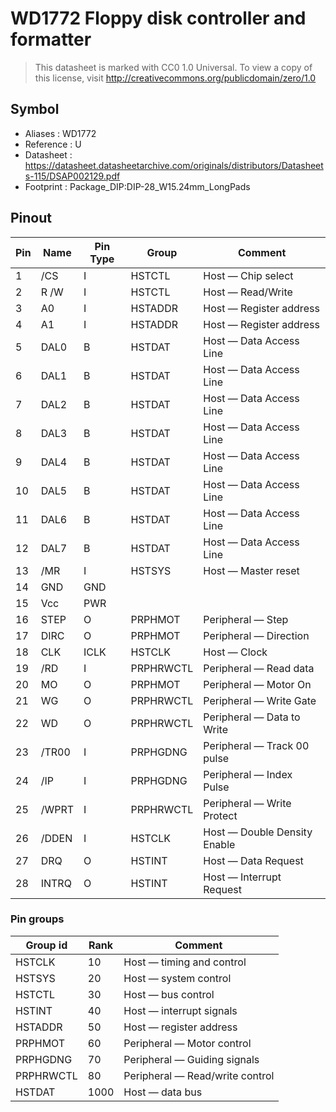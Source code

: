 # WD1772 Floppy disk controller and formatter

> This datasheet is marked with CC0 1.0
> Universal. To view a copy of this license, visit
> http://creativecommons.org/publicdomain/zero/1.0

## Symbol

* Aliases : WD1772
* Reference : U
* Datasheet : https://datasheet.datasheetarchive.com/originals/distributors/Datasheets-115/DSAP002129.pdf
* Footprint : Package_DIP:DIP-28_W15.24mm_LongPads

## Pinout

|Pin|Name|Pin Type|Group|Comment|
|---|---|---|---|---|
|1|/CS|I|HSTCTL|Host — Chip select|
|2|R /W|I|HSTCTL|Host — Read/Write|
|3|A0|I|HSTADDR|Host — Register address|
|4|A1|I|HSTADDR|Host — Register address|
|5|DAL0|B|HSTDAT|Host — Data Access Line|
|6|DAL1|B|HSTDAT|Host — Data Access Line|
|7|DAL2|B|HSTDAT|Host — Data Access Line|
|8|DAL3|B|HSTDAT|Host — Data Access Line|
|9|DAL4|B|HSTDAT|Host — Data Access Line|
|10|DAL5|B|HSTDAT|Host — Data Access Line|
|11|DAL6|B|HSTDAT|Host — Data Access Line|
|12|DAL7|B|HSTDAT|Host — Data Access Line|
|13|/MR|I|HSTSYS|Host — Master reset|
|14|GND|GND|||
|15|Vcc|PWR|||
|16|STEP|O|PRPHMOT|Peripheral — Step|
|17|DIRC|O|PRPHMOT|Peripheral — Direction|
|18|CLK|ICLK|HSTCLK|Host — Clock|
|19|/RD|I|PRPHRWCTL|Peripheral — Read data|
|20|MO|O|PRPHMOT|Peripheral — Motor On|
|21|WG|O|PRPHRWCTL|Peripheral — Write Gate|
|22|WD|O|PRPHRWCTL|Peripheral — Data to Write|
|23|/TR00|I|PRPHGDNG|Peripheral — Track 00 pulse|
|24|/IP|I|PRPHGDNG|Peripheral — Index Pulse|
|25|/WPRT|I|PRPHRWCTL|Peripheral — Write Protect|
|26|/DDEN|I|HSTCLK|Host — Double Density Enable|
|27|DRQ|O|HSTINT|Host — Data Request|
|28|INTRQ|O|HSTINT|Host — Interrupt Request|

### Pin groups

|Group id|Rank|Comment|
|---|---|---|
|HSTCLK|10|Host — timing and control|
|HSTSYS|20|Host — system control|
|HSTCTL|30|Host — bus control|
|HSTINT|40|Host — interrupt signals|
|HSTADDR|50|Host — register address|
|PRPHMOT|60|Peripheral — Motor control|
|PRPHGDNG|70|Peripheral — Guiding signals|
|PRPHRWCTL|80|Peripheral — Read/write control|
|HSTDAT|1000|Host — data bus|
